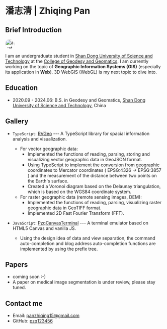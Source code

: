 # 潘志清 | Zhiqing Pan

## Brief Introduction

<img src="https://avatars.githubusercontent.com/u/82391775?v=4" width="30" height="30" alt="avatar" style="margin-right: 10px; border-radius: 50%;">

I am an undergraduate student in [Shan Dong University of Science and Technology](https://en.sdust.edu.cn) at the [College of Geodesy and Geomatics](https://gc.sdust.edu.cn/). I am currently working on the topic of **Geographic Information Systems (GIS)** (especially its application in **Web**). 3D WebGIS (WebGL) is my next topic to dive into.

## Education
- 2020.09 - 2024.06: B.S. in Geodesy and Geomatics, [Shan Dong University of Science and Technology](https://en.sdust.edu.cn), China

## Gallery
* `TypeScript`: [RVGeo](https://github.com/pzq123456/RVGeo) --- A TypeScript library for spacial information analysis and visualization. 
  * For vector geographic data:
    * Implemented the functions of reading, parsing, storing and visualizing vector geographic data in GeoJSON format.
    * Using TypeScript to implement the conversion from geographic coordinates to Mercator coordinates ( EPSG:4326 -> EPSG:3857 ) and the measurement of the distance between two points on the Earth's surface.
    * Created a Voronoi diagram based on the Delaunay triangulation, which is based on the WGS84 coordinate system.
  * For raster geographic data (remote sensing images, DEM):
    * Implemented the functions of reading, parsing, visualizing raster geographic data in GeoTIFF format.
    * Implemented 2D Fast Fourier Transform (FFT).

* `JavaScript`: [PzqCanvasTerminal](https://github.com/pzq123456/pzq123456.github.io) --- A terminal emulator based on HTML5 Canvas and vanilla JS. 
  * Using the design idea of data and view separation, the command auto-completion and blog address auto-completion functions are implemented by using the prefix tree.


## Papers
- coming soon :-)
- A paper on medical image segmentation is under review, please stay tuned.

## Contact me
- Email: panzhiqing15@gmail.com
- GitHub: [pzq123456](https://github.com/pzq123456)

